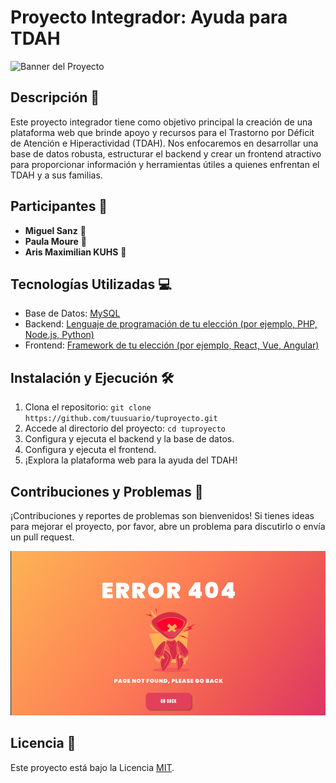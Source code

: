 # Proyecto Integrador: Ayuda para TDAH

![Banner del Proyecto](https://res.cloudinary.com/practicaldev/image/fetch/s--7-s6BXGM--/c_imagga_scale,f_auto,fl_progressive,h_420,q_auto,w_1000/https://dev-to-uploads.s3.amazonaws.com/i/th2i72qu0rnt6hr9zn43.jpg)

## Descripción 🚀

Este proyecto integrador tiene como objetivo principal la creación de una plataforma web que brinde apoyo y recursos para el Trastorno por Déficit de Atención e Hiperactividad (TDAH). Nos enfocaremos en desarrollar una base de datos robusta, estructurar el backend y crear un frontend atractivo para proporcionar información y herramientas útiles a quienes enfrentan el TDAH y a sus familias.

## Participantes 👥

- **Miguel Sanz** 🧠
- **Paula Moure** 🌟
- **Aris Maximilian KUHS** 🚀

## Tecnologías Utilizadas 💻

- Base de Datos: [MySQL](https://www.mysql.com/)
- Backend: [Lenguaje de programación de tu elección (por ejemplo, PHP, Node.js, Python)](https://www.tiobe.com/tiobe-index/)
- Frontend: [Framework de tu elección (por ejemplo, React, Vue, Angular)](https://www.npmtrends.com/angular-vs-react-vs-vue)

## Instalación y Ejecución 🛠️

1. Clona el repositorio: `git clone https://github.com/tuusuario/tuproyecto.git`
2. Accede al directorio del proyecto: `cd tuproyecto`
3. Configura y ejecuta el backend y la base de datos.
4. Configura y ejecuta el frontend.
5. ¡Explora la plataforma web para la ayuda del TDAH!

## Contribuciones y Problemas 🤝

¡Contribuciones y reportes de problemas son bienvenidos! Si tienes ideas para mejorar el proyecto, por favor, abre un problema para discutirlo o envía un pull request.

![Imagen de Error](pics.img/error.png)

## Licencia 📄

Este proyecto está bajo la Licencia [MIT](LICENSE).

